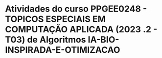 # Atividades do curso  PPGEE0248 - TOPICOS ESPECIAIS EM COMPUTAÇÃO APLICADA (2023 .2 - T03) de Algoritmos IA-BIO-INSPIRADA-E-OTIMIZACAO
